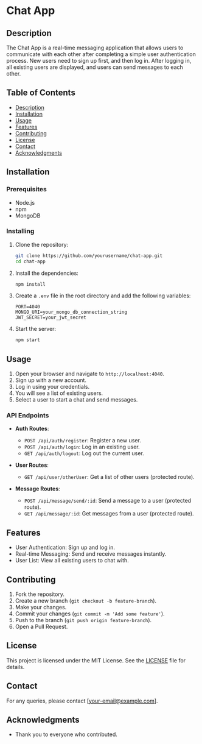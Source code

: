 # Chat App

## Description
The Chat App is a real-time messaging application that allows users to communicate with each other after completing a simple user authentication process. New users need to sign up first, and then log in. After logging in, all existing users are displayed, and users can send messages to each other.

## Table of Contents
- [Description](#description)
- [Installation](#installation)
- [Usage](#usage)
- [Features](#features)
- [Contributing](#contributing)
- [License](#license)
- [Contact](#contact)
- [Acknowledgments](#acknowledgments)

## Installation

### Prerequisites
- Node.js
- npm
- MongoDB

### Installing
1. Clone the repository:
    ```bash
    git clone https://github.com/yourusername/chat-app.git
    cd chat-app
    ```

2. Install the dependencies:
    ```bash
    npm install
    ```

3. Create a `.env` file in the root directory and add the following variables:
    ```env
    PORT=4040
    MONGO_URI=your_mongo_db_connection_string
    JWT_SECRET=your_jwt_secret
    ```

4. Start the server:
    ```bash
    npm start
    ```

## Usage
1. Open your browser and navigate to `http://localhost:4040`.
2. Sign up with a new account.
3. Log in using your credentials.
4. You will see a list of existing users.
5. Select a user to start a chat and send messages.

### API Endpoints
- **Auth Routes**:
  - `POST /api/auth/register`: Register a new user.
  - `POST /api/auth/login`: Log in an existing user.
  - `GET /api/auth/logout`: Log out the current user.

- **User Routes**:
  - `GET /api/user/otherUser`: Get a list of other users (protected route).

- **Message Routes**:
  - `POST /api/message/send/:id`: Send a message to a user (protected route).
  - `GET /api/message/:id`: Get messages from a user (protected route).

## Features
- User Authentication: Sign up and log in.
- Real-time Messaging: Send and receive messages instantly.
- User List: View all existing users to chat with.

## Contributing
1. Fork the repository.
2. Create a new branch (`git checkout -b feature-branch`).
3. Make your changes.
4. Commit your changes (`git commit -m 'Add some feature'`).
5. Push to the branch (`git push origin feature-branch`).
6. Open a Pull Request.

## License
This project is licensed under the MIT License. See the [LICENSE](LICENSE) file for details.

## Contact
For any queries, please contact [your-email@example.com].

## Acknowledgments
- Thank you to everyone who contributed.
